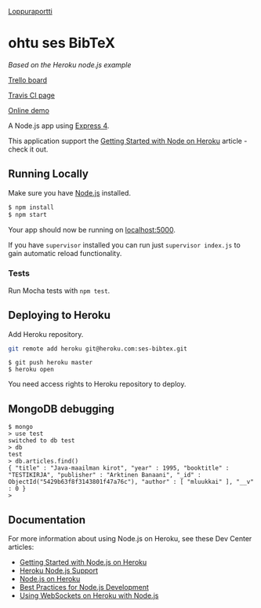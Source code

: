[Loppuraportti](Loppuraportti.md)

# ohtu ses BibTeX
*Based on the Heroku node.js example*

[Trello board](https://trello.com/b/byTYqc1K/bibtex)

[Travis CI page](https://travis-ci.org/seece/ohtu-ses)

[Online demo](http://ses-bibtex.herokuapp.com/)

A Node.js app using [Express 4](http://expressjs.com/).

This application support the [Getting Started with Node on Heroku](https://devcenter.heroku.com/articles/getting-started-with-nodejs) article - check it out.

## Running Locally

Make sure you have [Node.js](http://nodejs.org/) installed.

```sh
$ npm install
$ npm start
```

Your app should now be running on [localhost:5000](http://localhost:5000/).

If you have `supervisor` installed you can run just `supervisor index.js` to gain automatic reload functionality.

### Tests

Run Mocha tests with `npm test`.

## Deploying to Heroku

Add Heroku repository.
```sh
git remote add heroku git@heroku.com:ses-bibtex.git
```

```
$ git push heroku master
$ heroku open
```

You need access rights to Heroku repository to deploy.

## MongoDB debugging

	$ mongo
	> use test
	switched to db test
	> db
	test
	> db.articles.find()
	{ "title" : "Java-maailman kirot", "year" : 1995, "booktitle" : "TESTIKIRJA", "publisher" : "Arktinen Banaani", "_id" : ObjectId("5429b63f8f3143801f47a76c"), "author" : [ "mluukkai" ], "__v" : 0 }
	>
	

## Documentation

For more information about using Node.js on Heroku, see these Dev Center articles:

- [Getting Started with Node.js on Heroku](https://devcenter.heroku.com/articles/getting-started-with-nodejs)
- [Heroku Node.js Support](https://devcenter.heroku.com/articles/nodejs-support)
- [Node.js on Heroku](https://devcenter.heroku.com/categories/nodejs)
- [Best Practices for Node.js Development](https://devcenter.heroku.com/articles/node-best-practices)
- [Using WebSockets on Heroku with Node.js](https://devcenter.heroku.com/articles/node-websockets)
